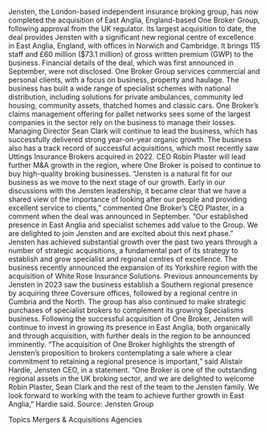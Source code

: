 Jensten, the London-based independent insurance broking group, has now completed the acquisition of East Anglia, England-based One Broker Group, following approval from the UK regulator.
Its largest acquisition to date, the deal provides Jensten with a significant new regional centre of excellence in East Anglia, England, with offices in Norwich and Cambridge. It brings 115 staff and £60 million ($73.1 million) of gross written premium (GWP) to the business.
Financial details of the deal, which was first announced in September, were not disclosed.
One Broker Group services commercial and personal clients, with a focus on business, property and haulage. The business has built a wide range of specialist schemes with national distribution, including solutions for private ambulances, community led housing, community assets, thatched homes and classic cars. One Broker’s claims management offering for pallet networks sees some of the largest companies in the sector rely on the business to manage their losses.
Managing Director Sean Clark will continue to lead the business, which has successfully delivered strong year-on-year organic growth. The business also has a track record of successful acquisitions, which most recently saw Uttings Insurance Brokers acquired in 2022. CEO Robin Plaster will lead further M&A growth in the region, where One Broker is poised to continue to buy high-quality broking businesses.
“Jensten is a natural fit for our business as we move to the next stage of our growth. Early in our discussions with the Jensten leadership, it became clear that we have a shared view of the importance of looking after our people and providing excellent service to clients,” commented One Broker’s CEO Plaster, in a comment when the deal was announced in September. “Our established presence in East Anglia and specialist schemes add value to the Group. We are delighted to join Jensten and are excited about this next phase.”
Jensten has achieved substantial growth over the past two years through a number of strategic acquisitions, a fundamental part of its strategy to establish and grow specialist and regional centres of excellence. The business recently announced the expansion of its Yorkshire region with the acquisition of White Rose Insurance Solutions.
Previous announcements by Jensten in 2023 saw the business establish a Southern regional presence by acquiring three Coversure offices, followed by a regional centre in Cumbria and the North. The group has also continued to make strategic purchases of specialist brokers to complement its growing Specialisms business.
Following the successful acquisition of One Broker, Jensten will continue to invest in growing its presence in East Anglia, both organically and through acquisition, with further deals in the region to be announced imminently.
“The acquisition of One Broker highlights the strength of Jensten’s proposition to brokers contemplating a sale where a clear commitment to retaining a regional presence is important,” said Alistair Hardie, Jensten CEO, in a statement.
“One Broker is one of the outstanding regional assets in the UK broking sector, and we are delighted to welcome Robin Plaster, Sean Clark and the rest of the team to the Jensten family. We look forward to working with the team to achieve further growth in East Anglia,” Hardie said.
Source: Jensten Group

Topics
Mergers & Acquisitions
Agencies
